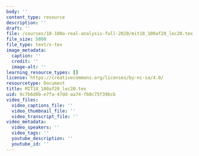 ```yaml
---
body: ''
content_type: resource
description: ''
draft: ''
file: /courses/18-100a-real-analysis-fall-2020/mit18_100af20_lec20.tex
file_size: 5808
file_type: text/x-tex
image_metadata:
  caption: ''
  credit: ''
  image-alt: ''
learning_resource_types: []
license: https://creativecommons.org/licenses/by-nc-sa/4.0/
resourcetype: Document
title: MIT18_100af20_lec20.tex
uid: 9c7b6d8b-e7fa-47dd-aa74-f60c75f39bcb
video_files:
  video_captions_file: ''
  video_thumbnail_file: ''
  video_transcript_file: ''
video_metadata:
  video_speakers: ''
  video_tags: ''
  youtube_description: ''
  youtube_id: ''
---
```

